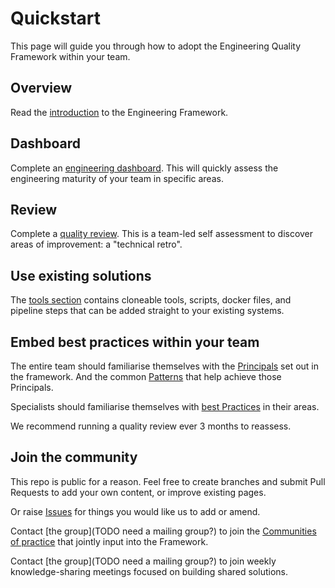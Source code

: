 # Quickstart

This page will guide you through how to adopt the Engineering Quality Framework within your team.

## Overview

Read the [introduction](README.md) to the Engineering Framework.

## Dashboard

Complete an [engineering dashboard](link?).
This will quickly assess the engineering maturity of your team in specific areas.

## Review

Complete a [quality review](insights/review.md).
This is a team-led self assessment to discover areas of improvement: a "technical retro".

## Use existing solutions

The [tools section](tools) contains cloneable tools, scripts, docker files, and pipeline steps that can be added straight to your existing systems.

## Embed best practices within your team

The entire team should familiarise themselves with the [Principals](principles.md) set out in the framework. And the common [Patterns](patterns) that help achieve those Principals.

Specialists should familiarise themselves with [best Practices](practices) in their areas.

We recommend running a quality review ever 3 months to reassess.

## Join the community

This repo is public for a reason. Feel free to create branches and submit Pull Requests to add your own content, or improve existing pages.

Or raise [Issues](issues) for things you would like us to add or amend.

Contact [the group](TODO need a mailing group?) to join the [Communities of practice](communities/communities-of-practice.md) that jointly input into the Framework.

Contact [the group](TODO need a mailing group?) to join weekly knowledge-sharing meetings focused on building shared solutions.
